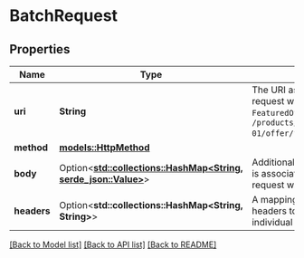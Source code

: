 # BatchRequest

## Properties

Name | Type | Description | Notes
------------ | ------------- | ------------- | -------------
**uri** | **String** | The URI associated with an individual request within a batch. For `FeaturedOfferExpectedPrice`, this is `/products/pricing/2022-05-01/offer/featuredOfferExpectedPrice`. | 
**method** | [**models::HttpMethod**](HttpMethod.md) |  | 
**body** | Option<[**std::collections::HashMap<String, serde_json::Value>**](serde_json::Value.md)> | Additional HTTP body information that is associated with an individual request within a batch. | [optional]
**headers** | Option<**std::collections::HashMap<String, String>**> | A mapping of additional HTTP headers to send or receive for an individual request within a batch. | [optional]

[[Back to Model list]](../README.md#documentation-for-models) [[Back to API list]](../README.md#documentation-for-api-endpoints) [[Back to README]](../README.md)


